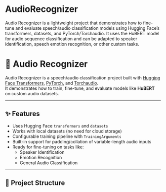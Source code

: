 # AudioRecognizer
Audio Recognizer is a lightweight project that demonstrates how to fine-tune and evaluate speech/audio classification models using Hugging Face’s transformers, datasets, and PyTorch/Torchaudio. It uses the HuBERT model  for audio sequence classification and can be adapted to speaker identification, speech emotion recognition, or other custom tasks.

# 🎤 Audio Recognizer

Audio Recognizer is a speech/audio classification project built with [Hugging Face Transformers](https://huggingface.co/transformers/), [PyTorch](https://pytorch.org/), and [Torchaudio](https://pytorch.org/audio/stable/index.html).  
It demonstrates how to train, fine-tune, and evaluate models like **HuBERT** on custom audio datasets.

---

## ✨ Features
- Uses Hugging Face `transformers` and `datasets`
- Works with local datasets (no need for cloud storage)
- Configurable training pipeline with `TrainingArguments`
- Built-in support for padding/collation of variable-length audio inputs
- Ready for fine-tuning on tasks like:
  - Speaker Identification
  - Emotion Recognition
  - General Audio Classification

---

## 📂 Project Structure
